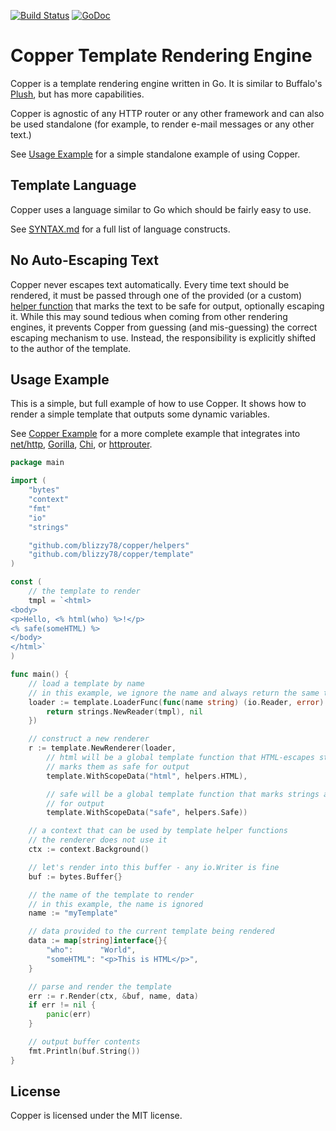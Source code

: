 [![Build Status](https://travis-ci.org/blizzy78/copper.svg?branch=master)](https://travis-ci.org/blizzy78/copper) [![GoDoc](https://godoc.org/github.com/blizzy78/copper?status.svg)](https://godoc.org/github.com/blizzy78/copper)


Copper Template Rendering Engine
================================

Copper is a template rendering engine written in Go. It is similar to Buffalo's [Plush],
but has more capabilities.

Copper is agnostic of any HTTP router or any other framework and can also be used
standalone (for example, to render e-mail messages or any other text.)

See [Usage Example](#usage-example) for a simple standalone example of using Copper.

Template Language
-----------------

Copper uses a language similar to Go which should be fairly easy to use.

See [SYNTAX.md] for a full list of language constructs.

No Auto-Escaping Text
---------------------

Copper never escapes text automatically. Every time text should be rendered, it must be
passed through one of the provided (or a custom) [helper function] that marks the text to be
safe for output, optionally escaping it. While this may sound tedious when coming from other
rendering engines, it prevents Copper from guessing (and mis-guessing) the correct escaping
mechanism to use. Instead, the responsibility is explicitly shifted to the author of the
template.

Usage Example
-------------

This is a simple, but full example of how to use Copper. It shows how to render a simple
template that outputs some dynamic variables.

See [Copper Example] for a more complete example that integrates into [net/http], [Gorilla],
[Chi], or [httprouter].

```go
package main

import (
	"bytes"
	"context"
	"fmt"
	"io"
	"strings"

	"github.com/blizzy78/copper/helpers"
	"github.com/blizzy78/copper/template"
)

const (
	// the template to render
	tmpl = `<html>
<body>
<p>Hello, <% html(who) %>!</p>
<% safe(someHTML) %>
</body>
</html>`
)

func main() {
	// load a template by name
	// in this example, we ignore the name and always return the same template
	loader := template.LoaderFunc(func(name string) (io.Reader, error) {
		return strings.NewReader(tmpl), nil
	})

	// construct a new renderer
	r := template.NewRenderer(loader,
		// html will be a global template function that HTML-escapes strings and
		// marks them as safe for output
		template.WithScopeData("html", helpers.HTML),

		// safe will be a global template function that marks strings as safe
		// for output
		template.WithScopeData("safe", helpers.Safe))

	// a context that can be used by template helper functions
	// the renderer does not use it
	ctx := context.Background()

	// let's render into this buffer - any io.Writer is fine
	buf := bytes.Buffer{}

	// the name of the template to render
	// in this example, the name is ignored
	name := "myTemplate"

	// data provided to the current template being rendered
	data := map[string]interface{}{
		"who":      "World",
		"someHTML": "<p>This is HTML</p>",
	}

	// parse and render the template
	err := r.Render(ctx, &buf, name, data)
	if err != nil {
		panic(err)
	}

	// output buffer contents
	fmt.Println(buf.String())
}
```

License
-------

Copper is licensed under the MIT license.



[Plush]: https://github.com/gobuffalo/plush
[Copper Example]: https://github.com/blizzy78/copperexample
[net/http]: https://golang.org/pkg/net/http/
[Gorilla]: https://github.com/gorilla/mux
[Chi]: https://github.com/go-chi/chi
[httprouter]: https://github.com/julienschmidt/httprouter
[SYNTAX.md]: SYNTAX.md
[helper function]: https://godoc.org/github.com/blizzy78/copper/helpers
